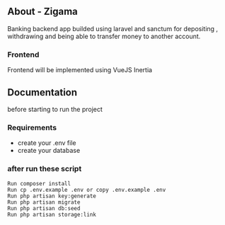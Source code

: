 ## About - Zigama

Banking backend app builded using laravel and sanctum for depositing , withdrawing and being able to transfer money to another account.

### Frontend 

Frontend will be implemented using VueJS Inertia

## Documentation

before starting to run the project

### Requirements

-   create your .env file
-   create your database

### after run these script

    Run composer install
    Run cp .env.example .env or copy .env.example .env
    Run php artisan key:generate
    Run php artisan migrate
    Run php artisan db:seed
    Run php artisan storage:link
